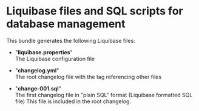 # Liquibase files and SQL scripts for database management

This bundle generates the following Liquibase files:

 - "**liquibase.properties**"  
   The Liquibase configuration file  
   
   
 - "**changelog.yml**"  
   The root changelog file with the <include> tag referencing other files
   
   
 - "**change-001.sql**"  
   The first changelog file in "plain SQL" format (Liquibase formatted SQL file)
   This file is included in the root changelog.
   
   